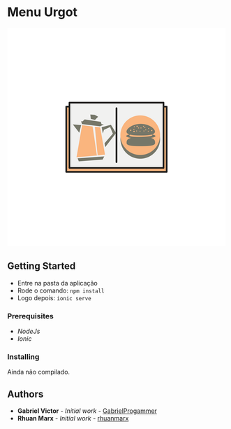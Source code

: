 # Menu Urgot
![Menu Urgot](https://github.com/GabrielProgammer/menu-urgot/blob/master/src/assets/imgs/logo.png)

## Getting Started
* Entre na pasta da aplicação
* Rode o comando:
```npm install```
* Logo depois: ```ionic serve```

### Prerequisites
* *NodeJs*
* *Ionic*

### Installing
Ainda não compilado.

## Authors
* **Gabriel Victor** - *Initial work* - [GabrielProgammer](https://github.com/GabrielProgammer)
* **Rhuan Marx** - *Initial work* - [rhuanmarx](https://github.com/rhuanmarx)
